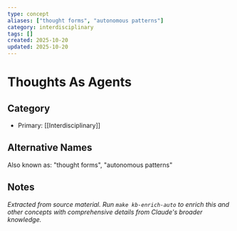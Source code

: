 ```yaml
---
type: concept
aliases: ["thought forms", "autonomous patterns"]
category: interdisciplinary
tags: []
created: 2025-10-20
updated: 2025-10-20
---
```


# Thoughts As Agents

## Category

- Primary: [[Interdisciplinary]]

## Alternative Names

Also known as: "thought forms", "autonomous patterns"

## Notes

*Extracted from source material. Run `make kb-enrich-auto` to enrich this and other concepts with comprehensive details from Claude's broader knowledge.*
